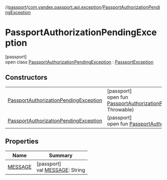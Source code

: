 //[passport](../../../index.md)/[com.yandex.passport.api.exception](../index.md)/[PassportAuthorizationPendingException](index.md)

# PassportAuthorizationPendingException

[passport]\
open class [PassportAuthorizationPendingException](index.md) : [PassportException](../-passport-exception/index.md)

## Constructors

| | |
|---|---|
| [PassportAuthorizationPendingException](-passport-authorization-pending-exception.md) | [passport]<br>open fun [PassportAuthorizationPendingException](-passport-authorization-pending-exception.md)(@NonNulle: Throwable) |
| [PassportAuthorizationPendingException](-passport-authorization-pending-exception.md) | [passport]<br>open fun [PassportAuthorizationPendingException](-passport-authorization-pending-exception.md)() |

## Properties

| Name | Summary |
|---|---|
| [MESSAGE](-m-e-s-s-a-g-e.md) | [passport]<br>val [MESSAGE](-m-e-s-s-a-g-e.md): String |
